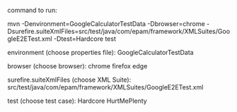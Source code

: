 command to run:

mvn -Denvironment=GoogleCalculatorTestData -Dbrowser=chrome -Dsurefire.suiteXmlFiles=src/test/java/com/epam/framework/XMLSuites/GoogleE2ETest.xml -Dtest=Hardcore test

environment (choose properties file):
  GoogleCalculatorTestData
  
browser (choose browser):
  chrome
  firefox
  edge
  
surefire.suiteXmlFiles (choose XML Suite):
  src/test/java/com/epam/framework/XMLSuites/GoogleE2ETest.xml
  
test (choose test case):
  Hardcore
  HurtMePlenty
